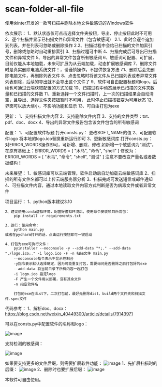 # scan-folder-all-file
使用tkinter开发的一款可扫描并删除本地文件敏感词的Windows软件


依次展示：
1、默认状态仅可点击选择文件夹按钮，导出、停止按钮此时不可用
2、逐个扫描并显示已扫描文件和异常文件（包含敏感词）
	2.1、此时会逐个追加到列表，并在列表可忽略或删除操作
	2.2、扫描过程中会给已扫描的文件加索引号，删除或忽略时自动重排索引
3、扫描过程可中断
4、扫描完成后可导出已扫描文件和异常文件
5、导出的异常文件包含所有敏感词
6、敏感词可配置、可扩展，目前仅能从本地加载，未来可扩展为从云端加载，动态扩展敏感词库
7、删除文件时是真实删除电脑系统文件！，请谨慎操作，不提供恢复方法
	7.1、删除后会先删除电脑文件，再删除列表文件
8、点击忽略时将该文件从已扫描列表或者异常文件列表剔除，后续的导出就不会导出这个文件了
9、软件可自由配置标题和logo，后续也可通过云端获取配置的方式加载
10、扫描过程中动态展示已扫描的文件夹数量和已扫描的文件数
11、重新选择一个文件扫描时，上一次的扫描结果会自动清空，且导出、选择文件夹按钮暂时不可用，
	此时停止扫描按钮变为可用状态
12、界面可以放大缩小，不影响功能和显示
13、可自由打包为exe


更新：
1、支持扫描文件内容
2、支持删除文件内容
3、支持的文件类型：txt、pdf、doc、docx
4、导出的异常文件报告包含该文件包含的所有敏感词


配置：
1、可配置软件标题
	打开consts.py：
		更改SOFT_NAME的值
2、可配置软件logo
	将本地的logo.ico替换重新运行即可
3、更新敏感词库
	打开consts.py：
		对ERROR_WORDS操作即可，可新增、删除、修改
		如新增一个敏感词为“测试”，在原有基础上：ERROR_WORDS = [
						"木马", "命令", "shell"
				  ]
		修改为：ERROR_WORDS = [
					"木马", "命令", "shell", "测试"
				]
		注意不要改变产量名或者数据结构！


未来展望：
1、敏感词库可以云端管理，软件启动后自动加载云端敏感词库
2、扫描的所有文件名都可以上传云端服务器分析
3、扫描完成可发送短信或邮件通知
4、可扫描文件内容，通过本地读取文件内容方式判断是否为病毒文件或者异常文件


项目运行：
	1、python版本建议3.10
	
	2、建议使用conda虚拟环境，配置好虚拟环境后，使用命令安装项目所需包：
		pip install -r requirements.txt
	
	3、运行：使用命令：
		python main.py 
	或者在pycharm打开的话，点击运行按钮即可一键启动
	
	4、打包为exe可执行文件：
		pyinstaller --noconsole -y --add-data "*;." --add-data "./logo.ico;." -i logo.ico -F -n 扫描文件 main.py
		--noconsole指令表示不显示控制台
		-y指令表示默认选择确定，因为可能重复打包，需要询问是否删除之前打包好的exe
		--add-data 将当前目录下所有内容一起打包
		-i logo.ico 指定logo
		-F 产生一个文件用以部署，没有其余文件
		-n 指定软件名
		
		打包的exe在dist下，二次打包前，最好先删除dist、build两个文件夹和扫描文件.spec文件

代码参考：
    1、解析doc、docx：https://blog.csdn.net/weixin_40449300/article/details/79143971
    

可以在consts.py中配置软件的名称和logo：

![image](https://github.com/2424004764/scan-folder-all-file/assets/24261680/90b53d18-f891-4543-aec2-72c261354c86)

支持检测的敏感词：

![image](https://github.com/2424004764/scan-folder-all-file/assets/24261680/545abe00-6ac1-4e3c-99f5-50fc2a9ac3b8)

如果要支持更多的文件后缀，则需要扩展软件功能：
![image](https://github.com/2424004764/scan-folder-all-file/assets/24261680/1874b8a4-e86a-482e-b4fd-824133c7f7ae)
1、先扩展扫描时的后缀：
![image](https://github.com/2424004764/scan-folder-all-file/assets/24261680/790e3466-38bd-4d9c-b44f-7363abe13591)
2、删除时也要扩展后缀：
![image](https://github.com/2424004764/scan-folder-all-file/assets/24261680/233c9897-ed4a-4b51-96b7-9fa58dcf15e0)


本软件可自由使用。
